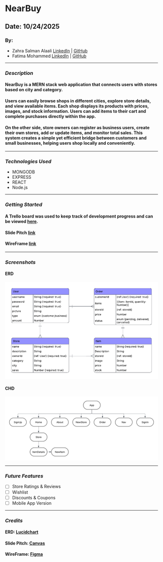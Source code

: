 # NearBuy
## Date: 10/24/2025
### By:
* Zahra Salman Alaali
[LinkedIn](http://www.linkedin.com/in/zahra-alaali-) | [GitHub](https://github.com/ZahraAlaali)
* Fatima Mohammed
[LinkedIn](http://www.linkedin.com/in/fatima-m-saleh) | [GitHub](https://github.com/fatima-mohmd)

***

### ***Description***
#### NearBuy is a MERN stack web application that connects users with stores based on city and category.
#### Users can easily browse shops in different cities, explore store details, and view available items. Each shop displays its products with prices, images, and stock information. Users can add items to their cart and complete purchases directly within the app.

#### On the other side, store owners can register as business users, create their own stores, add or update items, and monitor total sales. This system creates a simple yet efficient bridge between customers and small businesses, helping users shop locally and conveniently.

***

### ***Technologies Used***
* MONGODB
* EXPRESS
* REACT
* Node.js

***

### ***Getting Started***
<!-- #### Sign up and sign in as a new user and then walk through the Ranger creation page to begin your warband. -->
#### A Trello board was used to keep track of development progress and can be viewed [here](https://trello.com/b/Cpm3B7Fu/challenge-race).
#### Slide Pitch [link]()
#### WireFrame [link](https://www.figma.com/site/MZCPfPEYKCZ3XnnsbNjSEh/Untitled?node-id=0-1&p=f&t=8dBD9ESHzvIDRK9G-0)

<!-- #### The project itself was deployed and can be viewed [here](). -->

***

### ***Screenshots***
#### ERD
![ERD](./public/images/Blank%20diagram%20(1).png)
#### CHD
![Component Hierarchy Diagram](./public/images/Blank%20diagram%20(2).png)

***

### ***Future Features***
- [ ] Store Ratings & Reviews
- [ ] Wishlist
- [ ] Discounts & Coupons
- [ ] Mobile App Version

***

### ***Credits***
#### ERD: [Lucidchart](https://www.lucidchart.com/pages/landing?utm_source=google&utm_medium=cpc&utm_campaign=_chart_en_tier3_mixed_search_brand_exact_&km_CPC_CampaignId=1484560207&km_CPC_AdGroupID=60168114191&km_CPC_Keyword=lucidchart&km_CPC_MatchType=e&km_CPC_ExtensionID=&km_CPC_Network=g&km_CPC_AdPosition=&km_CPC_Creative=354596054350&km_CPC_TargetID=kwd-33511936169&km_CPC_Country=9218669&km_CPC_Device=c&km_CPC_placement=&km_CPC_target=&gad_source=1&gad_campaignid=1484560207&gbraid=0AAAAADLdSjDr_R_dlDmVzkt65tY2oiHAR&gclid=CjwKCAjwpOfHBhAxEiwAm1SwEvKrrCPgTGnl_rHgXoGpeTM4xUH15fRlCa2t4DPrfRR-X9OHni57lBoCiBgQAvD_BwE)
#### Slide Pitch: [Canvas](https://www.canva.com/)
#### WireFrame: [Figma](https://www.figma.com/)

